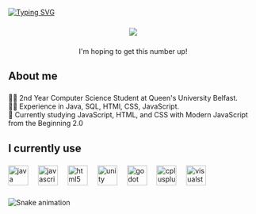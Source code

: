 [![Typing SVG](https://readme-typing-svg.demolab.com?font=Sixtyfour+Convergence&size=28&pause=1000&color=43F70E&width=435&lines=Hello+World!;I'm+Curtis+McCartney)](https://git.io/typing-svg)

###

<div align="center">
  <img src="https://profile-counter.glitch.me/Curtis-McCartney/count.svg?"/>
</div>

###

<p align="center">I'm hoping to get this number up!</p>

###

<h2 align="left">About me</h2>

###

<p align="left">👨‍🎓 2nd Year Computer Science Student at Queen's University Belfast.<br>👨‍💻 Experience in Java, SQL, HTMl, CSS, JavaScript.<br>📖 Currently studying JavaScript, HTML, and CSS with Modern JavaScript from the Beginning 2.0</p>

###

<h2 align="left">I currently use</h2>

###

<div align="left">
  <img src="https://cdn.jsdelivr.net/gh/devicons/devicon/icons/java/java-original.svg" height="40" alt="java logo"  />
  <img width="12" />
  <img src="https://cdn.jsdelivr.net/gh/devicons/devicon/icons/javascript/javascript-original.svg" height="40" alt="javascript logo"  />
  <img width="12" />
  <img src="https://cdn.jsdelivr.net/gh/devicons/devicon/icons/html5/html5-original.svg" height="40" alt="html5 logo"  />
  <img width="12" />
  <img src="https://cdn.jsdelivr.net/gh/devicons/devicon/icons/unity/unity-original.svg" height="40" alt="unity logo"  />
  <img width="12" />
  <img src="https://cdn.jsdelivr.net/gh/devicons/devicon/icons/godot/godot-original.svg" height="40" alt="godot logo"  />
  <img width="12" />
  <img src="https://cdn.jsdelivr.net/gh/devicons/devicon/icons/cplusplus/cplusplus-original.svg" height="40" alt="cplusplus logo"  />
  <img width="12" />
  <img src="https://cdn.jsdelivr.net/gh/devicons/devicon/icons/visualstudio/visualstudio-plain.svg" height="40" alt="visualstudio logo"  />
</div>

###

<img src="https://raw.githubusercontent.com/Curtis-McCartney/Curtis-McCartney/output/snake.svg" alt="Snake animation" />

###
